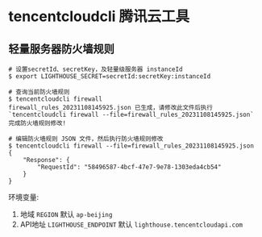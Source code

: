 # tencentcloudcli 腾讯云工具

## 轻量服务器防火墙规则

```shell
# 设置secretId、secretKey，及轻量级服务器 instanceId
$ export LIGHTHOUSE_SECRET=secretId:secretKey:instanceId

# 查询当前防火墙规则
$ tencentcloudcli firewall                                                                                   
firewall_rules_20231108145925.json 已生成，请修改此文件后执行 `tencentcloudcli firewall --file=firewall_rules_20231108145925.json` 完成防火墙规则修改!

# 编辑防火墙规则 JSON 文件，然后执行防火墙规则修改
$ tencentcloudcli firewall --file=firewall_rules_20231108145925.json
{
    "Response": {
        "RequestId": "58496587-4bcf-47e7-9e78-1303eda4cb54"
    }
}

```

环境变量:

1. 地域 `REGION` 默认  `ap-beijing`
2. API地址 `LIGHTHOUSE_ENDPOINT` 默认 `lighthouse.tencentcloudapi.com`
